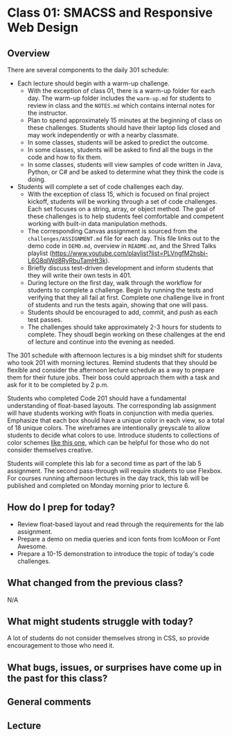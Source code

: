 # Class 01: SMACSS and Responsive Web Design

## Overview

There are several components to the daily 301 schedule:
- Each lecture should begin with a warm-up challenge.
  - With the exception of class 01, there is a warm-up folder for each day. The warm-up folder includes the `warm-up.md` for students to review in class and the `NOTES.md` which contains internal notes for the instructor.
  - Plan to spend approximately 15 minutes at the beginning of class on these challenges. Students should have their laptop lids closed and may work independently or with a nearby classmate.
  - In some classes, students will be asked to predict the outcome. 
  - In some classes, students will be asked to find all the bugs in the code and how to fix them.
  - In some classes, students will view samples of code written in Java, Python, or C# and be asked to determine what they think the code is doing.
- Students will complete a set of code challenges each day. 
  - With the exception of class 15, which is focused on final project kickoff, students will be working through a set of code challenges. Each set focuses on a string, array, or object method. The goal of these challenges is to help students feel comfortable and competent working with built-in data manipulation methods. 
  - The corresponding Canvas assignment is sourced from the `challenges/ASSIGNMENT.md` file for each day. This file links out to the demo code in `DEMO.md`, overview in `README.md`, and the Shred Talks playlist (https://www.youtube.com/playlist?list=PLVngfM2hsbi-L6G8qlWd8RyRbuTamHt3k).
  - Briefly discuss test-driven development and inform students that they will write their own tests in 401. 
  - During lecture on the first day, walk through the workflow for students to complete a challenge. Begin by running the tests and verifying that they all fail at first. Complete one challenge live in front of students and run the tests again, showing that one will pass.
  - Students should be encouraged to add, commit, and push as each test passes.
  - The challenges should take approximately 2-3 hours for students to complete. They shoudl begin working on these challenges at the end of lecture and continue into the evening as needed.

The 301 schedule with afternoon lectures is a big mindset shift for students who took 201 with morning lectures. Remind students that they should be flexible and consider the afternoon lecture schedule as a way to prepare them for their future jobs. Their boss could approach them with a task and ask for it to be completed by 2 p.m. 

Students who completed Code 201 should have a fundamental understanding of float-based layouts. The corresponding lab assignment will have students working with floats in conjunction with media queries. Emphasize that each box should have a unique color in each view, so a total of 18 unique colors. The wireframes are intentionally greyscale to allow students to decide what colors to use. Introduce students to collections of color schemes [like this one](https://www.canva.com/learn/website-color-schemes/), which can be helpful for those who do not consider themselves creative. 

Students will complete this lab for a second time as part of the lab 5 assignment. The second pass-through will require students to use Flexbox. For courses running afternoon lectures in the day track, this lab will be published and completed on Monday morning prior to lecture 6. 

## How do I prep for today?

- Review float-based layout and read through the requirements for the lab assignment.
- Prepare a demo on media queries and icon fonts from IcoMoon or Font Awesome.
- Prepare a 10-15 demonstration to introduce the topic of today's code challenges.

## What changed from the previous class?

N/A

## What might students struggle with today?

A lot of students do not consider themselves strong in CSS, so provide encouragement to those who need it.

## What bugs, issues, or surprises have come up in the past for this class?

## General comments

## Lecture

